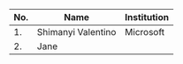 | No. | Name                   | Institution            |
| --- |------------------------|------------------------|
| 1.  | Shimanyi Valentino     | Microsoft              | 
| 2.  | Jane                   |                        |
